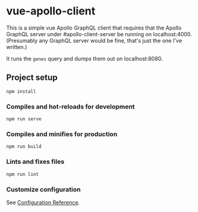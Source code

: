 # vue-apollo-client

This is a simple vue Apollo GraphQL client that requires that the Apollo GraphQL server under #apollo-client-server be running on localhost:4000.
(Presumably any GraphQL server would be fine, that's just the one I've written.)

It runs the `genes` query and dumps them out on localhost:8080.

## Project setup
```
npm install
```

### Compiles and hot-reloads for development
```
npm run serve
```

### Compiles and minifies for production
```
npm run build
```

### Lints and fixes files
```
npm run lint
```

### Customize configuration
See [Configuration Reference](https://cli.vuejs.org/config/).
